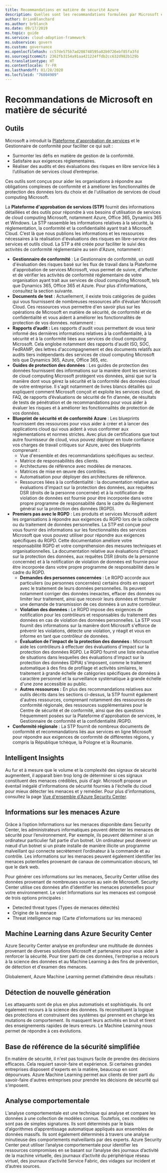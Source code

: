 ```yaml
---
title: Recommandations en matière de sécurité Azure
description: Quelles sont les recommandations formulées par Microsoft en matière de sécurité ?
author: BrianBlanchard
ms.author: brblanch
ms.date: 09/17/2019
ms.topic: guide
ms.service: cloud-adoption-framework
ms.subservice: govern
ms.custom: governance
ms.openlocfilehash: cc57de575b7ad208748595a82b9726ebf85fa3fd
ms.sourcegitcommit: 2362fb3154a91aa421224ffdb2cc632d982b129b
ms.translationtype: HT
ms.contentlocale: fr-FR
ms.lasthandoff: 01/28/2020
ms.locfileid: "76804909"
---
```

<!-- markdownlint-disable MD026 -->

# <a name="microsoft-security-guidance"></a>Recommandations de Microsoft en matière de sécurité

## <a name="tools"></a>Outils

Microsoft a introduit la [Plateforme d'approbation de services](https://servicetrust.microsoft.com) et le Gestionnaire de conformité pour faciliter ce qui suit :

- Surmonter les défis en matière de gestion de la conformité.
- Satisfaire aux exigences réglementaires.
- Réaliser des audits et des évaluations des risques en libre service liés à l’utilisation de services cloud d’entreprise.

Ces outils sont conçus pour aider les organisations à répondre aux obligations complexes de conformité et à améliorer les fonctionnalités de protection des données lors du choix et de l'utilisation de services de cloud computing Microsoft.

La **Plateforme d'approbation de services (STP)** fournit des informations détaillées et des outils pour répondre à vos besoins d'utilisation de services de cloud computing Microsoft, notamment Azure, Office 365, Dynamics 365 et Windows. La STP rassemble les informations relatives à la sécurité, la réglementation, la conformité et la confidentialité ayant trait à Microsoft Cloud. C’est là que nous publions les informations et les ressources nécessaires à la réalisation d'évaluations des risques en libre-service des services et outils cloud. La STP a été créée pour faciliter le suivi des activités de conformité réglementaire au sein d'Azure, notamment :

- **Gestionnaire de conformité** : Le Gestionnaire de conformité, un outil d'évaluation des risques basé sur les flux de travail dans la Plateforme d'approbation de services Microsoft, vous permet de suivre, d'affecter et de vérifier les activités de conformité réglementaire de votre organisation ayant trait aux services de cloud computing Microsoft, tels que Dynamics 365, Office 365 et Azure. Pour plus d’informations, consultez la section suivante.
- **Documents de test** : Actuellement, il existe trois catégories de guides qui vous fournissent de nombreuses ressources afin d’évaluer Microsoft Cloud. Ces ressources vous permettre d'en savoir plus sur les opérations de Microsoft en matière de sécurité, de conformité et de confidentialité et vous aident à améliorer les fonctionnalités de protection de vos données. notamment :
- **Rapports d’audit :** Les rapports d'audit vous permettent de vous tenir informé des dernières informations relatives à la confidentialité, à la sécurité et à la conformité liées aux services de cloud computing Microsoft. Cela englobe notamment des rapports d'audit ISO, SOC, FedRAMP, des lettres d'accompagnement et des documents relatifs aux audits tiers indépendants des services de cloud computing Microsoft tels que Dynamics 365, Azure, Office 365, etc.
- **Guides de protection des données** : Les guides de protection des données fournissent des informations sur la manière dont les services de cloud computing Microsoft protègent vos données, ainsi que sur la manière dont vous gérez la sécurité et la conformité des données cloud de votre entreprise. Il s'agit notamment de livres blancs détaillés qui expliquent comment Microsoft conçoit et exploite les services cloud, de FAQ, de rapports d’évaluations de sécurité de fin d’année, de résultats de tests de pénétration et de recommandations pour vous aider à évaluer les risques et à améliorer les fonctionnalités de protection de vos données.
- **Blueprint de sécurité et de conformité Azure** : Les blueprints fournissent des ressources pour vous aider à créer et à lancer des applications cloud qui vous aident à vous conformer aux réglementations et normes strictes. Avec plus de certifications que tout autre fournisseur de cloud, vous pouvez déployer en toute confiance vos charges de travail critiques sur Azure, avec des blueprints comprenant :
  - Vue d'ensemble et des recommandations spécifiques au secteur.
  - Matrice de responsabilités des clients.
  - Architectures de référence avec modèles de menaces.
  - Matrices de mise en œuvre des contrôles.
  - Automatisation pour déployer des architectures de référence.
  - Ressources liées à la confidentialité : la documentation relative aux évaluations d'impact sur la protection des données, aux requêtes DSR (droits de la personne concernée) et à la notification de violation de données est fournie pour être incorporée dans votre propre programme de responsabilité dans le cadre du Règlement général sur la protection des données (RGPD).
- **Premiers pas avec le RGPD** : Les produits et services Microsoft aident les organisations à répondre aux exigences du RGPD lors de la collecte ou du traitement de données personnelles. La STP est conçue pour vous fournir des informations sur les fonctionnalités des services Microsoft que vous pouvez utiliser pour répondre aux exigences spécifiques du RGPD. Cette documentation améliore votre responsabilité RGPD et votre compréhension des mesures techniques et organisationnelles. La documentation relative aux évaluations d'impact sur la protection des données, aux requêtes DSR (droits de la personne concernée) et à la notification de violation de données est fournie pour être incorporée dans votre propre programme de responsabilité dans le cadre du RGPD.
  - **Demandes des personnes concernées** : Le RGPD accorde aux particuliers (ou personnes concernées) certains droits en rapport avec le traitement de leurs données personnelles. Ils peuvent notamment corriger des données inexactes, effacer des données ou limiter leur traitement, ainsi que recevoir leurs données et formuler une demande de transmission de ces données à un autre contrôleur.
  - **Violation des données :** Le RGPD impose des exigences de notification pour les contrôleurs et responsables du traitement des données en cas de violation des données personnelles. La STP vous fournit des informations sur la manière dont Microsoft s'efforce de prévenir les violations, détecte une violation, y réagit et vous en informe en tant que contrôleur de données.
  - **Évaluation de l'impact de la protection des données :** Microsoft aide les contrôleurs à effectuer des évaluations d'impact sur la protection des données RGPD. Le RGPD fournit une liste exhaustive de situations dans lesquelles des évaluations d'impact sur la protection des données (DPIA) s'imposent, comme le traitement automatique à des fins de profilage et activités similaires, le traitement à grande échelle de catégories spécifiques de données à caractère personnel et la surveillance systématique à grande échelle d'une zone accessible au public.
  - **Autres ressources :** En plus des recommandations relatives aux outils décrits dans les sections ci-dessus, la STP fournit également d'autres ressources, comprenant notamment des ressources de conformité régionale, des ressources supplémentaires pour le Centre de sécurité et de conformité, ainsi que des questions fréquemment posées sur la Plateforme d'approbation de services, le Gestionnaire de conformité et la confidentialité /RGPD.
- **Conformité régionale** : La STP fournit de nombreux documents de conformité et recommandations liés aux services en ligne Microsoft pour répondre aux exigences de conformité de différentes régions, y compris la République tchèque, la Pologne et la Roumanie.

## <a name="unique-intelligent-insights"></a>Intelligent Insights

Au fur et à mesure que le volume et la complexité des signaux de sécurité augmentent, il apparaît bien trop long de déterminer si ces signaux constituent des menaces crédibles, puis d'agir. Microsoft propose un éventail inégalé d'informations de sécurité fournies à l'échelle du cloud pour mieux détecter les menaces et y remédier. Pour plus d'informations, consultez la page [Vue d'ensemble d'Azure Security Center](https://docs.microsoft.com/azure/security-center/security-center-intro).

## <a name="azure-threat-intelligence"></a>Informations sur les menaces Azure

Grâce à l’option Informations sur les menaces disponible dans Security Center, les administrateurs informatiques peuvent détecter les menaces de sécurité pour l’environnement. Par exemple, ils peuvent déterminer si un ordinateur particulier fait partie d’un botnet. Un ordinateur peut devenir un nœud d’un botnet si un pirate installe de manière illicite un programme malveillant qui connecte secrètement l’ordinateur à la commande et au contrôle. Les informations sur les menaces peuvent également identifier les menaces potentielles provenant de canaux de communication obscurs, tel que le dark web.

Pour générer ces informations sur les menaces, Security Center utilise des données provenant de nombreuses sources au sein de Microsoft. Security Center utilise ces données afin d’identifier les menaces potentielles pour votre environnement. Le volet Informations sur les menaces est composé de trois options principales :

- Detected threat types (Types de menaces détectés)
- Origine de la menace
- Threat intelligence map (Carte d’informations sur les menaces)

## <a name="machine-learning-in-azure-security-center"></a>Machine Learning dans Azure Security Center

Azure Security Center analyse en profondeur une multitude de données provenant de diverses solutions Microsoft et partenaires pour vous aider à renforcer la sécurité. Pour tirer parti de ces données, l'entreprise a recours à la science des données et au Machine Learning à des fins de prévention, de détection et d'examen des menaces.

Globalement, Azure Machine Learning permet d’atteindre deux résultats :

## <a name="next-generation-detection"></a>Détection de nouvelle génération

Les attaquants sont de plus en plus automatisés et sophistiqués. Ils ont également recours à la science des données. Ils reconstituent la logique des protections et construisent des systèmes qui prennent en charge les mutations de comportement. Ils masquent leurs activités en bruit et tirent des enseignements rapides de leurs erreurs. Le Machine Learning nous permet de répondre à ces évolutions.

## <a name="simplified-security-baseline"></a>Base de référence de la sécurité simplifiée

En matière de sécurité, il n'est pas toujours facile de prendre des décisions efficaces. Cela requiert savoir-faire et expérience. Si certaines grandes entreprises disposent d'experts en la matière, beaucoup en sont dépourvues. Azure Machine Learning permet aux clients de tirer parti du savoir-faire d'autres entreprises pour prendre les décisions de sécurité qui s'imposent.

## <a name="behavioral-analytics"></a>Analyse comportementale

L’analyse comportementale est une technique qui analyse et compare les données à une collection de modèles connus. Toutefois, ces modèles ne sont pas de simples signatures. Ils sont déterminés par le biais d’algorithmes d’apprentissage automatique appliqués aux ensembles de données massifs. Ils sont également déterminés à travers une analyse minutieuse des comportements malveillants par des experts. Azure Security Center peut utiliser l’analyse comportementale pour identifier les ressources compromises en se basant sur l’analyse des journaux d’activité de la machine virtuelle, des journaux d’activité du périphérique réseau virtuel, des journaux d’activité Service Fabric, des vidages sur incident et d’autres sources.
